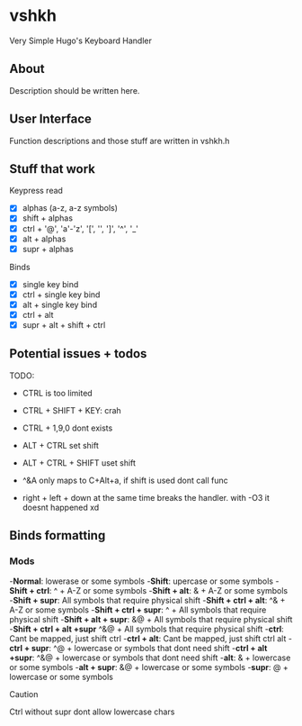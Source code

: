 # vshkh

Very Simple Hugo's Keyboard Handler

## About

Description should be written here.

## User Interface

Function descriptions and those stuff are written in vshkh.h

## Stuff that work

Keypress read
- [x] alphas (a-z, a-z symbols)
- [x] shift + alphas
- [x] ctrl + '@', 'a'-'z', '[', '\', ']', '^', '_'
- [x] alt + alphas
- [x] supr + alphas

Binds
- [x] single key bind
- [x] ctrl + single key bind
- [x] alt + single key bind
- [x] ctrl + alt
- [x] supr + alt + shift + ctrl

## Potential issues + todos

TODO:
- CTRL is too limited
- CTRL + SHIFT + KEY: crah
- CTRL + 1,9,0 dont exists

- ALT + CTRL set shift
- ALT + CTRL + SHIFT uset shift
- ^&A only maps to C+Alt+a, if shift is used dont call func

- right + left + down at the same time breaks the handler. with -O3 it doesnt happened xd

## Binds formatting

### Mods

-**Normal**: lowerase or some symbols
-**Shift**: upercase or some symbols
-**Shift + ctrl**: ^ + A-Z or some symbols
-**Shift + alt**: & + A-Z or some symbols
-**Shift + supr**: All symbols that require physical shift
-**Shift + ctrl + alt**: ^& + A-Z or some symbols
-**Shift + ctrl + supr**: ^ + All symbols that require physical shift
-**Shift + alt + supr**: &@ + All symbols that require physical shift
-**Shift + ctrl + alt +supr** ^&@ + All symbols that require physical shift
-**ctrl**: Cant be mapped, just shift ctrl
-**ctrl + alt**: Cant be mapped, just shift ctrl alt
-**ctrl + supr**: ^@ + lowercase or symbols that dont need shift
-**ctrl + alt +supr**: ^&@ + lowercase or symbols that dont need shift
-**alt**: & + lowercase or some symbols
-**alt + supr**: &@ + lowercase or some symbols
-**supr**: @ + lowercase or some symbols

> [!CAUTION]
> Ctrl without supr dont allow lowercase chars

